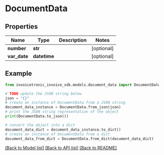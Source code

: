 # DocumentData


## Properties

Name | Type | Description | Notes
------------ | ------------- | ------------- | -------------
**number** | **str** |  | [optional] 
**var_date** | **datetime** |  | [optional] 

## Example

```python
from invoicetronic_invoice_sdk.models.document_data import DocumentData

# TODO update the JSON string below
json = "{}"
# create an instance of DocumentData from a JSON string
document_data_instance = DocumentData.from_json(json)
# print the JSON string representation of the object
print(DocumentData.to_json())

# convert the object into a dict
document_data_dict = document_data_instance.to_dict()
# create an instance of DocumentData from a dict
document_data_from_dict = DocumentData.from_dict(document_data_dict)
```
[[Back to Model list]](../README.md#documentation-for-models) [[Back to API list]](../README.md#documentation-for-api-endpoints) [[Back to README]](../README.md)


